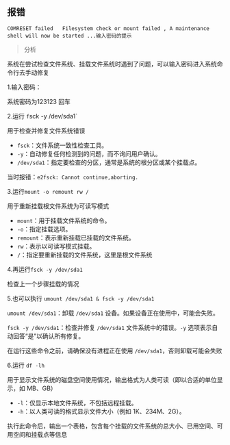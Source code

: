 ## 报错

`COMRESET failed   Filesystem check or mount failed , A maintenance shell will now be started ...输入密码的提示`

> 分析

系统在尝试检查文件系统、挂载文件系统时遇到了问题，可以输入密码进入系统命令行去手动修复

1.输入密码：

系统密码为123123 回车

2.运行 `f`sck -y /dev/sda1`

用于检查并修复文件系统错误

- `fsck`：文件系统一致性检查工具。
- `-y`：自动修复任何检测到的问题，而不询问用户确认。
- `/dev/sda1`：指定要检查的分区，通常是系统的根分区或某个挂载点。

当时报错：`e2fsck: Cannot continue,aborting.`

3.运行`mount -o remount rw /`

用于重新挂载根文件系统为可读写模式

- `mount`：用于挂载文件系统的命令。
- `-o`：指定挂载选项。
- `remount`：表示重新挂载已挂载的文件系统。
- `rw`：表示以可读写模式挂载。
- `/`：指定要重新挂载的文件系统，这里是根文件系统

4.再运行`fsck -y /dev/sda1`

检查上一个步骤挂载的情况

5.也可以执行 `umount /dev/sda1 & fsck -y /dev/sda1`

`umount /dev/sda1`：卸载 `/dev/sda1` 设备。如果设备正在使用中，可能会失败。
  
`fsck -y /dev/sda1`：检查并修复 `/dev/sda1` 文件系统中的错误。`-y` 选项表示自动回答“是”以确认所有修复。

在运行这些命令之前，请确保没有进程正在使用 `/dev/sda1`，否则卸载可能会失败


6.运行 `df -lh`

用于显示文件系统的磁盘空间使用情况，输出格式为人类可读（即以合适的单位显示，如 MB、GB）

- `-l`：仅显示本地文件系统，不包括远程挂载。
- `-h`：以人类可读的格式显示文件大小（例如 1K、234M、2G）。

执行此命令后，输出一个表格，包含每个挂载的文件系统的总大小、已用空间、可用空间和挂载点等信息


